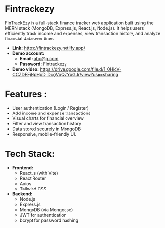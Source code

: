 # Fintrackezy
FinTrackEzy is a full-stack finance tracker web application built using the MERN stack (MongoDB, Express.js, React.js, Node.js). It helps users efficiently track income and expenses, view transaction history, and analyze financial data over time.
+ **Link:** https://fintrackezy.netlify.app/
+ **Demo account:**
   - **Email:** abc@g.com
   - **Password:** Fintrackezy
+ **Demo video:** https://drive.google.com/file/d/1_0HicV-CCZDFEjHpHpD_DcgVqQZYxGJr/view?usp=sharing
# Features :
+ User authentication (Login / Register)
+ Add income and expense transactions
+ Visual charts for financial overview
+ Filter and view transaction history
+ Data stored securely in MongoDB
+ Responsive, mobile-friendly UI.

# Tech Stack:
+ **Frontend:**
   - React.js (with Vite)
   - React Router
   - Axios
   - Tailwind CSS
+ **Backend:**
   - Node.js
   - Express.js
   - MongoDB (via Mongoose)
   - JWT for authentication
   - bcrypt for password hashing
     
